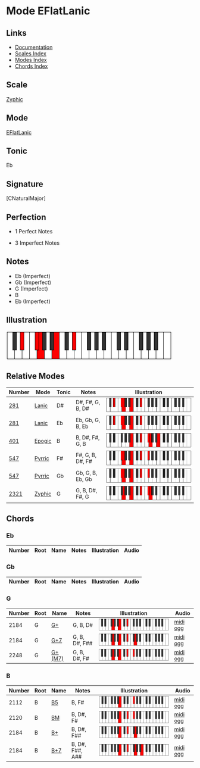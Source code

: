 # Mode EFlatLanic

## Links

- [Documentation](index.md)
- [Scales Index](Scales.md)
- [Modes Index](Modes.md)
- [Chords Index](Chords.md)

## Scale

[Zyphic](ScaleZyphic.md)

## Mode

[EFlatLanic](ModeEFlatLanic.md)

## Tonic

Eb

## Signature

[CNaturalMajor]

## Perfection

 - 1 Perfect Notes

 - 3 Imperfect Notes

## Notes

- Eb (Imperfect)
- Gb (Imperfect)
- G (Imperfect)
- B
- Eb (Imperfect)

## Illustration

![EFlatLanic](ModeEFlatLanic.png)

## Relative Modes

| Number | Mode | Tonic | Notes | Illustration |
|--------|------|-------|-------|--------------|
| [281](https://ianring.com/musictheory/scales/281) | [Lanic](ModeLanic.md) | D# | D#, F#, G, B, D# | ![DSharpLanic](ModeDSharpLanic.png) |
| [281](https://ianring.com/musictheory/scales/281) | [Lanic](ModeLanic.md) | Eb | Eb, Gb, G, B, Eb | ![EFlatLanic](ModeEFlatLanic.png) |
| [401](https://ianring.com/musictheory/scales/401) | [Epogic](ModeEpogic.md) | B | B, D#, F#, G, B | ![BNaturalEpogic](ModeBNaturalEpogic.png) |
| [547](https://ianring.com/musictheory/scales/547) | [Pyrric](ModePyrric.md) | F# | F#, G, B, D#, F# | ![FSharpPyrric](ModeFSharpPyrric.png) |
| [547](https://ianring.com/musictheory/scales/547) | [Pyrric](ModePyrric.md) | Gb | Gb, G, B, Eb, Gb | ![GFlatPyrric](ModeGFlatPyrric.png) |
| [2321](https://ianring.com/musictheory/scales/2321) | [Zyphic](ModeZyphic.md) | G | G, B, D#, F#, G | ![GNaturalZyphic](ModeGNaturalZyphic.png) |

## Chords

### Eb

| Number | Root | Name | Notes | Illustration | Audio |
|--------|------|------|-------|--------------|-------|

### Gb

| Number | Root | Name | Notes | Illustration | Audio |
|--------|------|------|-------|--------------|-------|

### G

| Number | Root | Name | Notes | Illustration | Audio |
|--------|------|------|-------|--------------|-------|
| 2184 | G | [G+](ChordGNaturalAugmented.md) | G, B, D# | ![G+](ChordGNaturalAugmentedRootPosition.png) | [midi](ChordGNaturalAugmentedRootPosition.mid) [ogg](ChordGNaturalAugmentedRootPosition.ogg) |
| 2184 | G | [G+7](ChordGNaturalAugmentedAugmentedSeventh.md) | G, B, D#, F## | ![G+7](ChordGNaturalAugmentedAugmentedSeventhRootPosition.png) | [midi](ChordGNaturalAugmentedAugmentedSeventhRootPosition.mid) [ogg](ChordGNaturalAugmentedAugmentedSeventhRootPosition.ogg) |
| 2248 | G | [G+(M7)](ChordGNaturalAugmentedMajorSeventh.md) | G, B, D#, F# | ![G+(M7)](ChordGNaturalAugmentedMajorSeventhRootPosition.png) | [midi](ChordGNaturalAugmentedMajorSeventhRootPosition.mid) [ogg](ChordGNaturalAugmentedMajorSeventhRootPosition.ogg) |

### B

| Number | Root | Name | Notes | Illustration | Audio |
|--------|------|------|-------|--------------|-------|
| 2112 | B | [B5](ChordBNaturalPowerChord.md) | B, F# | ![B5](ChordBNaturalPowerChordRootPosition.png) | [midi](ChordBNaturalPowerChordRootPosition.mid) [ogg](ChordBNaturalPowerChordRootPosition.ogg) |
| 2120 | B | [BM](ChordBNaturalMajor.md) | B, D#, F# | ![BM](ChordBNaturalMajorRootPosition.png) | [midi](ChordBNaturalMajorRootPosition.mid) [ogg](ChordBNaturalMajorRootPosition.ogg) |
| 2184 | B | [B+](ChordBNaturalAugmented.md) | B, D#, F## | ![B+](ChordBNaturalAugmentedRootPosition.png) | [midi](ChordBNaturalAugmentedRootPosition.mid) [ogg](ChordBNaturalAugmentedRootPosition.ogg) |
| 2184 | B | [B+7](ChordBNaturalAugmentedAugmentedSeventh.md) | B, D#, F##, A## | ![B+7](ChordBNaturalAugmentedAugmentedSeventhRootPosition.png) | [midi](ChordBNaturalAugmentedAugmentedSeventhRootPosition.mid) [ogg](ChordBNaturalAugmentedAugmentedSeventhRootPosition.ogg) |

